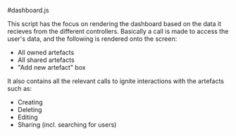 #dashboard.js

This script has the focus on rendering the dashboard based on the data it recieves from the different controllers. Basically a call is made to access the user's data, and the following is rendered onto the screen:

* All owned artefacts
* All shared artefacts
* "Add new artefact" box

It also contains all the relevant calls to ignite interactions with the artefacts such as:
* Creating 
* Deleting
* Editing
* Sharing (incl. searching for users)


